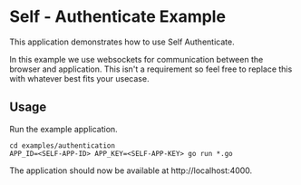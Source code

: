 # Self - Authenticate Example

This application demonstrates how to use Self Authenticate.

In this example we use websockets for communication between the browser and application. This isn't a requirement so feel free to replace this with whatever best fits your usecase.

## Usage

Run the example application.
```
cd examples/authentication
APP_ID=<SELF-APP-ID> APP_KEY=<SELF-APP-KEY> go run *.go
```

The application should now be available at http://localhost:4000.
